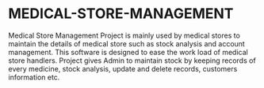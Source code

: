 # MEDICAL-STORE-MANAGEMENT
Medical Store Management Project is mainly used by medical stores to maintain the details of medical store such as stock analysis and account management. This software is designed to ease the work load of medical store handlers. Project gives Admin to maintain stock by keeping records of every medicine, stock analysis, update and delete records, customers information etc.
